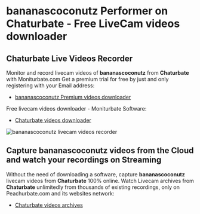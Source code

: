 # bananascoconutz Performer on Chaturbate - Free LiveCam videos downloader

## Chaturbate Live Videos Recorder

Monitor and record livecam videos of **bananascoconutz** from **Chaturbate** with Moniturbate.com
Get a premium trial for free by just and only registering with your Email address:
* [bananascoconutz Premium videos downloader](https://moniturbate.com/request-demo-licence-key.html)

Free livecam videos downloader - Moniturbate Software:
* [Chaturbate videos downloader](https://moniturbate.com/moniturbate-download-software.html)

![bananascoconutz livecam videos recorder](https://peachurnet.com/templates/moniturbate-software.png)


## Capture bananascoconutz videos from the Cloud and watch your recordings on Streaming

Without the need of downloading a software, capture **bananascoconutz** livecam videos from **Chaturbate** 100% online.
Watch Livecam archives from **Chaturbate** unlimitedly from thousands of existing recordings, only on Peachurbate.com and its websites network:
* [Chaturbate videos archives](https://peachurnet.com/)